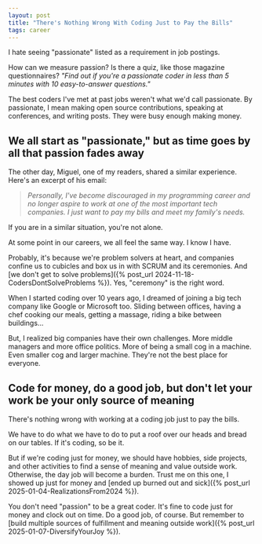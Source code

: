 ```yaml
---
layout: post
title: "There's Nothing Wrong With Coding Just to Pay the Bills"
tags: career
---
```


I hate seeing "passionate" listed as a requirement in job postings.

How can we measure passion? Is there a quiz, like those magazine questionnaires? _"Find out if you're a passionate coder in less than 5 minutes with 10 easy-to-answer questions."_

The best coders I've met at past jobs weren't what we'd call passionate. By passionate, I mean making open source contributions, speaking at conferences, and writing posts. They were busy enough making money.

## We all start as "passionate," but as time goes by all that passion fades away

The other day, Miguel, one of my readers, shared a similar experience. Here's an excerpt of his email:

> _Personally, I've become discouraged in my programming career and no longer aspire to work at one of the most important tech companies. I just want to pay my bills and meet my family's needs._

If you are in a similar situation, you're not alone.

At some point in our careers, we all feel the same way. I know I have.

Probably, it's because we're problem solvers at heart, and companies confine us to cubicles and box us in with SCRUM and its ceremonies. And [we don't get to solve problems]({% post_url 2024-11-18-CodersDontSolveProblems %}). Yes, "ceremony" is the right word.

When I started coding over 10 years ago, I dreamed of joining a big tech company like Google or Microsoft too. Sliding between offices, having a chef cooking our meals, getting a massage, riding a bike between buildings...

But, I realized big companies have their own challenges. More middle managers and more office politics. More of being a small cog in a machine. Even smaller cog and larger machine. They're not the best place for everyone.

## Code for money, do a good job, but don't let your work be your only source of meaning

There's nothing wrong with working at a coding job just to pay the bills.

We have to do what we have to do to put a roof over our heads and bread on our tables. If it's coding, so be it.

But if we're coding just for money, we should have hobbies, side projects, and other activities to find a sense of meaning and value outside work. Otherwise, the day job will become a burden. Trust me on this one, I showed up just for money and [ended up burned out and sick]({% post_url 2025-01-04-RealizationsFrom2024 %}).

You don't need "passion" to be a great coder. It's fine to code just for money and clock out on time. Do a good job, of course. But remember to [build multiple sources of fulfillment and meaning outside work]({% post_url 2025-01-07-DiversifyYourJoy %}).
